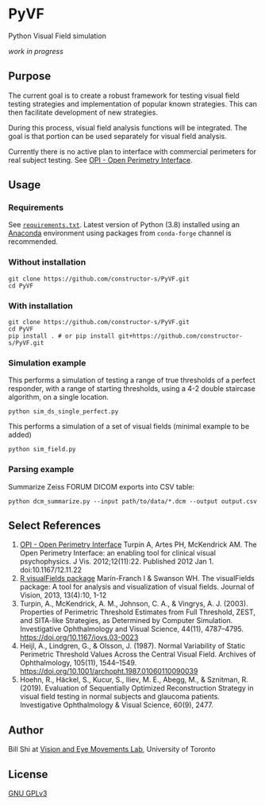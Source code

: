 # PyVF
Python Visual Field simulation

_work in progress_

## Purpose

The current goal is to create a robust framework for testing visual field testing strategies and implementation of popular known strategies. This can then facilitate development of new strategies.

During this process, visual field analysis functions will be integrated. The goal is that portion can be used separately for visual field analysis.

Currently there is no active plan to interface with commercial perimeters for real subject testing. See [OPI - Open Perimetry Interface](https://github.com/turpinandrew/OPI).

## Usage
### Requirements

See [`requirements.txt`](requirements.txt). Latest version of Python (3.8) installed using an [Anaconda](https://www.anaconda.com/) environment using packages from `conda-forge` channel is recommended.

### Without installation

```shell
git clone https://github.com/constructor-s/PyVF.git
cd PyVF
```

### With installation

```shell
git clone https://github.com/constructor-s/PyVF.git
cd PyVF
pip install . # or pip install git+https://github.com/constructor-s/PyVF.git
```

### Simulation example

This performs a simulation of testing a range of true thresholds of a perfect responder, with a range of starting thresholds, using a 4-2 double staircase algorithm, on a single location. 

```shell
python sim_ds_single_perfect.py
```

This performs a simulation of a set of visual fields (minimal example to be added)  

```shell
python sim_field.py
```

### Parsing example

Summarize Zeiss FORUM DICOM exports into CSV table:

```shell
python dcm_summarize.py --input path/to/data/*.dcm --output output.csv
```

## Select References
1. [OPI - Open Perimetry Interface](https://github.com/turpinandrew/OPI) Turpin A, Artes PH, McKendrick AM. The Open Perimetry Interface: an enabling tool for clinical visual psychophysics. J Vis. 2012;12(11):22. Published 2012 Jan 1. doi:10.1167/12.11.22
2. [R visualFields package](https://github.com/cran/visualFields) Marín-Franch I & Swanson WH. The visualFields package: A tool for analysis and visualization of visual fields. Journal of Vision, 2013, 13(4):10, 1-12 
3. Turpin, A., McKendrick, A. M., Johnson, C. A., & Vingrys, A. J. (2003). Properties of Perimetric Threshold Estimates from Full Threshold, ZEST, and SITA-like Strategies, as Determined by Computer Simulation. Investigative Ophthalmology and Visual Science, 44(11), 4787–4795. https://doi.org/10.1167/iovs.03-0023
4. Heijl, A., Lindgren, G., & Olsson, J. (1987). Normal Variability of Static Perimetric Threshold Values Across the Central Visual Field. Archives of Ophthalmology, 105(11), 1544–1549. https://doi.org/10.1001/archopht.1987.01060110090039
5. Hoehn, R., Häckel, S., Kucur, S., Iliev, M. E., Abegg, M., & Sznitman, R. (2019). Evaluation of Sequentially Optimized Reconstruction Strategy in visual field testing in normal subjects and glaucoma patients. Investigative Ophthalmology & Visual Science, 60(9), 2477.

## Author
Bill Shi at [Vision and Eye Movements Lab](http://www.eizenman.ca/), University of Toronto

## License
[GNU GPLv3](https://choosealicense.com/licenses/gpl-3.0/)
